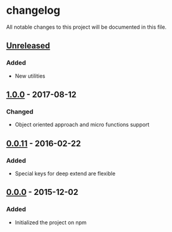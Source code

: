 # changelog
All notable changes to this project will be documented in this file.

## [Unreleased]
### Added
  - New utilities

## [1.0.0]  - 2017-08-12
### Changed
  - Object oriented approach and micro functions support

## [0.0.11] - 2016-02-22
### Added
  - Special keys for deep extend are flexible

## [0.0.0]  - 2015-12-02
### Added
  - Initialized the project on npm

  [Unreleased]: https://github.com/codeofnode/product/compare/petu-v0...petu-dev
  [1.0.0]: https://www.npmjs.com/package/petu/v/1.0.0
  [0.0.11]: https://www.npmjs.com/package/petu/v/0.0.11
  [0.0.0]: https://www.npmjs.com/package/petu/v/0.0.1
